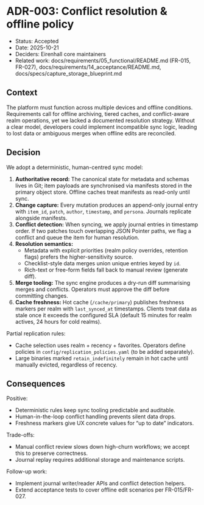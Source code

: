 # ADR-003: Conflict resolution & offline policy

- Status: Accepted
- Date: 2025-10-21
- Deciders: Eirenhall core maintainers
- Related work: docs/requirements/05_functional/README.md (FR-015, FR-027), docs/requirements/14_acceptance/README.md, docs/specs/capture_storage_blueprint.md

## Context

The platform must function across multiple devices and offline conditions.
Requirements call for offline archiving, tiered caches, and conflict-aware realm
operations, yet we lacked a documented resolution strategy. Without a clear
model, developers could implement incompatible sync logic, leading to lost data
or ambiguous merges when offline edits are reconciled.

## Decision

We adopt a deterministic, human-centred sync model:

1. **Authoritative record:** The canonical state for metadata and schemas lives
   in Git; item payloads are synchronised via manifests stored in the primary
   object store. Offline caches treat manifests as read-only until sync.
2. **Change capture:** Every mutation produces an append-only journal entry with
   `item_id`, `patch`, `author`, `timestamp`, and `persona`. Journals replicate
   alongside manifests.
3. **Conflict detection:** When syncing, we apply journal entries in timestamp
   order. If two patches touch overlapping JSON Pointer paths, we flag a
   conflict and queue the item for human resolution.
4. **Resolution semantics:**
   - Metadata with explicit priorities (realm policy overrides, retention flags)
     prefers the higher-sensitivity source.
   - Checklist-style data merges union unique entries keyed by `id`.
   - Rich-text or free-form fields fall back to manual review (generate diff).
5. **Merge tooling:** The sync engine produces a dry-run diff summarising merges
   and conflicts. Operators must approve the diff before committing changes.
6. **Cache freshness:** Hot cache (`/cache/primary`) publishes freshness markers
   per realm with `last_synced_at` timestamps. Clients treat data as stale once
   it exceeds the configured SLA (default 15 minutes for realm actives, 24 hours
   for cold realms).

Partial replication rules:

- Cache selection uses realm + recency + favorites. Operators define policies in
  `config/replication_policies.yaml` (to be added separately).
- Large binaries marked `retain_indefinitely` remain in hot cache until manually
  evicted, regardless of recency.

## Consequences

Positive:

- Deterministic rules keep sync tooling predictable and auditable.
- Human-in-the-loop conflict handling prevents silent data drops.
- Freshness markers give UX concrete values for “up to date” indicators.

Trade-offs:

- Manual conflict review slows down high-churn workflows; we accept this to
  preserve correctness.
- Journal replay requires additional storage and maintenance scripts.

Follow-up work:

- Implement journal writer/reader APIs and conflict detection helpers.
- Extend acceptance tests to cover offline edit scenarios per FR-015/FR-027.
